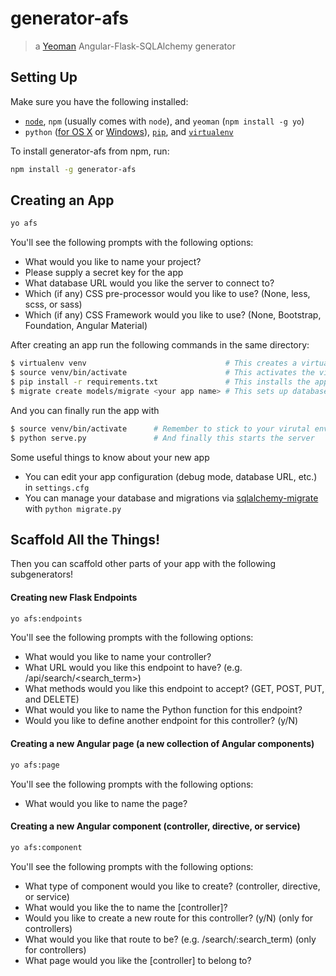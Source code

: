 # generator-afs

> a [Yeoman](http://yeoman.io) Angular-Flask-SQLAlchemy generator

## Setting Up

Make sure you have the following installed:
 - [`node`](https://nodejs.org/en/download/), `npm` (usually comes with `node`), and `yeoman` (`npm install -g yo`)
 - `python` ([for OS X](http://docs.python-guide.org/en/latest/starting/install/osx/) or [Windows](http://docs.python-guide.org/en/latest/starting/install/win/)), [`pip`](https://pip.pypa.io/en/latest/installing.html), and [`virtualenv`](https://virtualenv.pypa.io/en/latest/installation.html)

To install generator-afs from npm, run:
```bash
npm install -g generator-afs
```

## Creating an App
```bash
yo afs
```
You'll see the following prompts with the following options:
 * What would you like to name your project?
 * Please supply a secret key for the app
 * What database URL would you like the server to connect to?
 * Which (if any) CSS pre-processor would you like to use? (None, less, scss, or sass)
 * Which (if any) CSS Framework would you like to use? (None, Bootstrap, Foundation, Angular Material)

After creating an app run the following commands in the same directory:
```bash
$ virtualenv venv                               # This creates a virtual environment so we can isolate the requirements of this app from the rest of your computer
$ source venv/bin/activate                      # This activates the virtual environment (or venv\Scripts\activate for Windows users)
$ pip install -r requirements.txt               # This installs the app's Python dependencies within the virtual environment
$ migrate create models/migrate <your app name> # This sets up database versioning (check out the sqlalchemy migration docs)
```

And you can finally run the app with
```bash
$ source venv/bin/activate      # Remember to stick to your virutal environment!
$ python serve.py               # And finally this starts the server
```

Some useful things to know about your new app
 - You can edit your app configuration (debug mode, database URL, etc.) in `settings.cfg`
 - You can manage your database and migrations via [sqlalchemy-migrate](https://sqlalchemy-migrate.readthedocs.org/en/latest/) with `python migrate.py`

## Scaffold All the Things!
Then you can scaffold other parts of your app with the following subgenerators!

#### Creating new Flask Endpoints
```bash
yo afs:endpoints
```
You'll see the following prompts with the following options:
 * What would you like to name your controller?
 * What URL would you like this endpoint to have? (e.g. /api/search/\<search_term\>)
 * What methods would you like this endpoint to accept? (GET, POST, PUT, and DELETE)
 * What would you like to name the Python function for this endpoint?
 * Would you like to define another endpoint for this controller? (y/N)

#### Creating a new Angular page (a new collection of Angular components)
```bash
yo afs:page
```
You'll see the following prompts with the following options:
 * What would you like to name the page?

#### Creating a new Angular component (controller, directive, or service)
```bash
yo afs:component
```
You'll see the following prompts with the following options:
 * What type of component would you like to create? (controller, directive, or service)
 * What would you like the to name the [controller]?
 * Would you like to create a new route for this controller? (y/N) (only for controllers)
 * What would you like that route to be? (e.g. /search/:search_term) (only for controllers)
 * What page would you like the [controller] to belong to?
